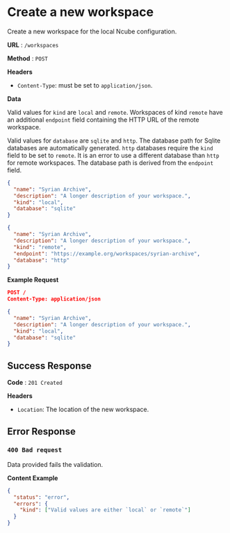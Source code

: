 # Create a new workspace

Create a new workspace for the local Ncube configuration.

**URL** : `/workspaces`

**Method** : `POST`

**Headers**

- `Content-Type`: must be set to `application/json`.

**Data**

Valid values for `kind` are `local` and `remote`. Workspaces of kind `remote` have an additional `endpoint` field containing the HTTP URL of the remote workspace.

Valid values for `database` are `sqlite` and `http`. The database path for Sqlite databases are automatically generated. `http` databases require the `kind` field to be set to `remote`. It is an error to use a different database than `http` for remote workspaces. The database path is derived from the `endpoint` field.

```json
{
  "name": "Syrian Archive",
  "description": "A longer description of your workspace.",
  "kind": "local",
  "database": "sqlite"
}
```

```json
{
  "name": "Syrian Archive",
  "description": "A longer description of your workspace.",
  "kind": "remote",
  "endpoint": "https://example.org/workspaces/syrian-archive",
  "database": "http"
}
```

**Example Request**

```json
POST /
Content-Type: application/json

{
  "name": "Syrian Archive",
  "description": "A longer description of your workspace.",
  "kind": "local",
  "database": "sqlite"
}
```

## Success Response

**Code** : `201 Created`

**Headers**

- `Location`: The location of the new workspace.

## Error Response

### `400 Bad request`

Data provided fails the validation.

**Content Example**

```json
{
  "status": "error",
  "errors": {
    "kind": ["Valid values are either `local` or `remote`"]
  }
}
```
